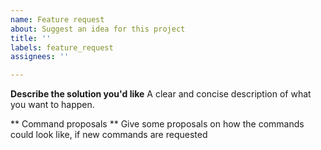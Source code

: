 ```yaml
---
name: Feature request
about: Suggest an idea for this project
title: ''
labels: feature_request
assignees: ''

---
```


**Describe the solution you'd like**
A clear and concise description of what you want to happen.

** Command proposals **
Give some proposals on how the commands could look like, if new commands are requested
